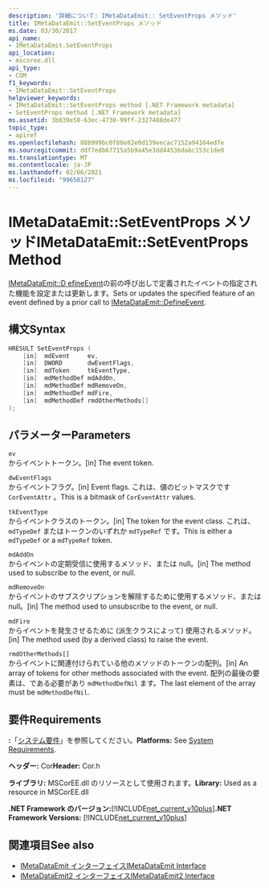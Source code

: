 ```yaml
---
description: '詳細について: IMetaDataEmit:: SetEventProps メソッド'
title: IMetaDataEmit::SetEventProps メソッド
ms.date: 03/30/2017
api_name:
- IMetaDataEmit.SetEventProps
api_location:
- mscoree.dll
api_type:
- COM
f1_keywords:
- IMetaDataEmit::SetEventProps
helpviewer_keywords:
- IMetaDataEmit::SetEventProps method [.NET Framework metadata]
- SetEventProps method [.NET Framework metadata]
ms.assetid: 3b039e50-63ec-4730-99ff-2327408de477
topic_type:
- apiref
ms.openlocfilehash: 888999bc0f80e82e0d139eecac7152a94104ed7e
ms.sourcegitcommit: ddf7edb67715a5b9a45e3dd44536dabc153c1de0
ms.translationtype: MT
ms.contentlocale: ja-JP
ms.lasthandoff: 02/06/2021
ms.locfileid: "99658127"
---
```

# <a name="imetadataemitseteventprops-method"></a><span data-ttu-id="44124-103">IMetaDataEmit::SetEventProps メソッド</span><span class="sxs-lookup"><span data-stu-id="44124-103">IMetaDataEmit::SetEventProps Method</span></span>

<span data-ttu-id="44124-104">[IMetaDataEmit::D efineEvent](imetadataemit-defineevent-method.md)の前の呼び出しで定義されたイベントの指定された機能を設定または更新します。</span><span class="sxs-lookup"><span data-stu-id="44124-104">Sets or updates the specified feature of an event defined by a prior call to [IMetaDataEmit::DefineEvent](imetadataemit-defineevent-method.md).</span></span>  
  
## <a name="syntax"></a><span data-ttu-id="44124-105">構文</span><span class="sxs-lookup"><span data-stu-id="44124-105">Syntax</span></span>  
  
```cpp  
HRESULT SetEventProps (  
    [in]  mdEvent     ev,
    [in]  DWORD       dwEventFlags,
    [in]  mdToken     tkEventType,
    [in]  mdMethodDef mdAddOn,
    [in]  mdMethodDef mdRemoveOn,
    [in]  mdMethodDef mdFire,
    [in]  mdMethodDef rmdOtherMethods[]
);  
```  
  
## <a name="parameters"></a><span data-ttu-id="44124-106">パラメーター</span><span class="sxs-lookup"><span data-stu-id="44124-106">Parameters</span></span>  

 `ev`  
 <span data-ttu-id="44124-107">からイベントトークン。</span><span class="sxs-lookup"><span data-stu-id="44124-107">[in] The event token.</span></span>  
  
 `dwEventFlags`  
 <span data-ttu-id="44124-108">からイベントフラグ。</span><span class="sxs-lookup"><span data-stu-id="44124-108">[in] Event flags.</span></span> <span data-ttu-id="44124-109">これは、値のビットマスクです `CorEventAttr` 。</span><span class="sxs-lookup"><span data-stu-id="44124-109">This is a bitmask of `CorEventAttr` values.</span></span>  
  
 `tkEventType`  
 <span data-ttu-id="44124-110">からイベントクラスのトークン。</span><span class="sxs-lookup"><span data-stu-id="44124-110">[in] The token for the event class.</span></span> <span data-ttu-id="44124-111">これは、 `mdTypeDef` またはトークンのいずれか `mdTypeRef` です。</span><span class="sxs-lookup"><span data-stu-id="44124-111">This is either a `mdTypeDef` or a `mdTypeRef` token.</span></span>  
  
 `mdAddOn`  
 <span data-ttu-id="44124-112">からイベントの定期受信に使用するメソッド、または null。</span><span class="sxs-lookup"><span data-stu-id="44124-112">[in] The method used to subscribe to the event, or null.</span></span>  
  
 `mdRemoveOn`  
 <span data-ttu-id="44124-113">からイベントのサブスクリプションを解除するために使用するメソッド、または null。</span><span class="sxs-lookup"><span data-stu-id="44124-113">[in] The method used to unsubscribe to the event, or null.</span></span>  
  
 `mdFire`  
 <span data-ttu-id="44124-114">からイベントを発生させるために (派生クラスによって) 使用されるメソッド。</span><span class="sxs-lookup"><span data-stu-id="44124-114">[in] The method used (by a derived class) to raise the event.</span></span>  
  
 `rmdOtherMethods[]`  
 <span data-ttu-id="44124-115">からイベントに関連付けられている他のメソッドのトークンの配列。</span><span class="sxs-lookup"><span data-stu-id="44124-115">[in] An array of tokens for other methods associated with the event.</span></span> <span data-ttu-id="44124-116">配列の最後の要素は、である必要があり `mdMethodDefNil` ます。</span><span class="sxs-lookup"><span data-stu-id="44124-116">The last element of the array must be `mdMethodDefNil`.</span></span>  
  
## <a name="requirements"></a><span data-ttu-id="44124-117">要件</span><span class="sxs-lookup"><span data-stu-id="44124-117">Requirements</span></span>  

 <span data-ttu-id="44124-118">**:**「[システム要件](../../get-started/system-requirements.md)」を参照してください。</span><span class="sxs-lookup"><span data-stu-id="44124-118">**Platforms:** See [System Requirements](../../get-started/system-requirements.md).</span></span>  
  
 <span data-ttu-id="44124-119">**ヘッダー:** Cor</span><span class="sxs-lookup"><span data-stu-id="44124-119">**Header:** Cor.h</span></span>  
  
 <span data-ttu-id="44124-120">**ライブラリ:** MSCorEE.dll のリソースとして使用されます。</span><span class="sxs-lookup"><span data-stu-id="44124-120">**Library:** Used as a resource in MSCorEE.dll</span></span>  
  
 <span data-ttu-id="44124-121">**.NET Framework のバージョン:**[!INCLUDE[net_current_v10plus](../../../../includes/net-current-v10plus-md.md)]</span><span class="sxs-lookup"><span data-stu-id="44124-121">**.NET Framework Versions:** [!INCLUDE[net_current_v10plus](../../../../includes/net-current-v10plus-md.md)]</span></span>  
  
## <a name="see-also"></a><span data-ttu-id="44124-122">関連項目</span><span class="sxs-lookup"><span data-stu-id="44124-122">See also</span></span>

- [<span data-ttu-id="44124-123">IMetaDataEmit インターフェイス</span><span class="sxs-lookup"><span data-stu-id="44124-123">IMetaDataEmit Interface</span></span>](imetadataemit-interface.md)
- [<span data-ttu-id="44124-124">IMetaDataEmit2 インターフェイス</span><span class="sxs-lookup"><span data-stu-id="44124-124">IMetaDataEmit2 Interface</span></span>](imetadataemit2-interface.md)
